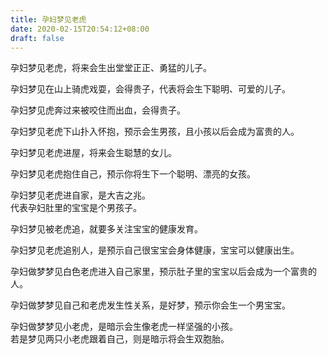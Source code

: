 ```yaml
---
title: 孕妇梦见老虎
date: 2020-02-15T20:54:12+08:00
draft: false
---
```


孕妇梦见老虎，将来会生出堂堂正正、勇猛的儿子。<br>

孕妇梦见在山上骑虎戏耍，会得贵子，代表将会生下聪明、可爱的儿子。<br>

孕妇梦见虎奔过来被咬住而出血，会得贵子。<br>

孕妇梦见老虎下山扑入怀抱，预示会生男孩，且小孩以后会成为富贵的人。<br>

孕妇梦见老虎进屋，将来会生聪慧的女儿。<br>

孕妇梦见老虎抱住自己，预示你将生下一个聪明、漂亮的女孩。<br>

孕妇梦见老虎进自家，是大吉之兆。<br>
代表孕妇肚里的宝宝是个男孩子。<br>

孕妇梦见被老虎追，就要多关注宝宝的健康发育。<br>

孕妇梦见老虎追别人，是预示自己很宝宝会身体健康，宝宝可以健康出生。<br>

孕妇做梦梦见白色老虎进入自己家里，预示肚子里的宝宝以后会成为一个富贵的人。<br>

孕妇做梦梦见自己和老虎发生性关系，是好梦，预示你会生一个男宝宝。<br>

孕妇做梦梦见小老虎，是暗示会生像老虎一样坚强的小孩。<br>
若是梦见两只小老虎跟着自己，则是暗示将会生双胞胎。<br>
